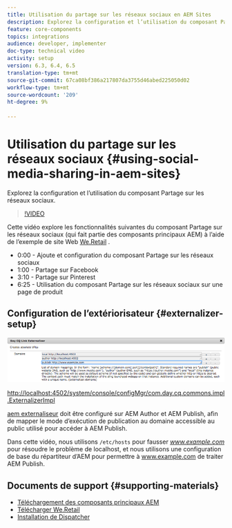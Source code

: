 ```yaml
---
title: Utilisation du partage sur les réseaux sociaux en AEM Sites
description: Explorez la configuration et l’utilisation du composant Partage sur les réseaux sociaux.
feature: core-components
topics: integrations
audience: developer, implementer
doc-type: technical video
activity: setup
version: 6.3, 6.4, 6.5
translation-type: tm+mt
source-git-commit: 67ca08bf386a217807da3755d46abed225050d02
workflow-type: tm+mt
source-wordcount: '209'
ht-degree: 9%

---
```



# Utilisation du partage sur les réseaux sociaux {#using-social-media-sharing-in-aem-sites}

Explorez la configuration et l’utilisation du composant Partage sur les réseaux sociaux.

>[!VIDEO](https://video.tv.adobe.com/v/18897/?quality=9&learn=on)

Cette vidéo explore les fonctionnalités suivantes du composant Partage sur les réseaux sociaux (qui fait partie des composants [](https://docs.adobe.com/content/help/fr-FR/experience-manager-core-components/using/introduction.html)principaux AEM) à l’aide de l’exemple de site Web [We.Retail](https://github.com/Adobe-Marketing-Cloud/aem-sample-we-retail#weretail) .

* 0:00 - Ajoute et configuration du composant Partage sur les réseaux sociaux
* 1:00 - Partage sur Facebook
* 3:10 - Partage sur Pinterest
* 6:25 - Utilisation du composant Partage sur les réseaux sociaux sur une page de produit

## Configuration de l’extériorisateur {#externalizer-setup}

![Externalisateur de liens Day CQ](assets/externalizer.png)

[http://localhost:4502/system/console/configMgr/com.day.cq.commons.impl.ExternalizerImpl](http://localhost:4502/system/console/configMgr/com.day.cq.commons.impl.ExternalizerImpl)

[aem externaliseur](https://helpx.adobe.com/experience-manager/6-5/sites/developing/using/externalizer.html) doit être configuré sur AEM Author et AEM Publish, afin de mapper le mode d’exécution de publication au domaine accessible au public utilisé pour accéder à AEM Publish.

Dans cette vidéo, nous utilisons `/etc/hosts` pour fausser *www.example.com* pour résoudre le problème de localhost, et nous utilisons une configuration [](https://docs.adobe.com/content/help/en/experience-manager-dispatcher/using/getting-started/dispatcher-install.html) de base du répartiteur d’AEM pour permettre à www.example.com de traiter AEM Publish.

## Documents de support {#supporting-materials}

* [Téléchargement des composants principaux AEM](https://github.com/adobe/aem-core-wcm-components/releases)
* [Télécharger We.Retail](https://github.com/Adobe-Marketing-Cloud/aem-sample-we-retail/releases)
* [Installation de Dispatcher](https://docs.adobe.com/content/help/en/experience-manager-dispatcher/using/getting-started/dispatcher-install.html)
